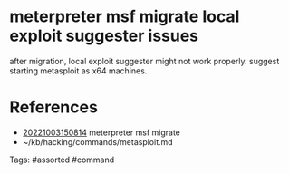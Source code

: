 # meterpreter msf migrate local exploit suggester issues
after migration, local exploit suggester might not work properly. suggest starting metasploit as x64 machines.

# References
- [20221003150814](/zet/20221003150814/README.md) meterpreter msf migrate
- ~/kb/hacking/commands/metasploit.md

Tags:
    #assorted #command
